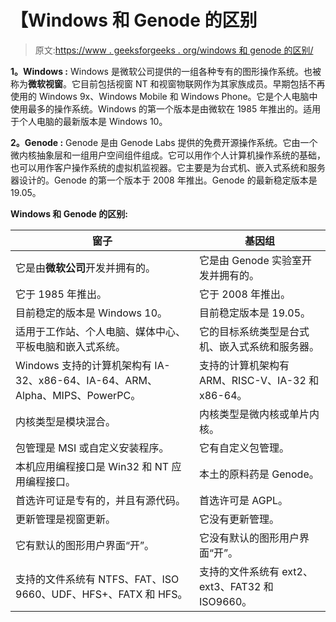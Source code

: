 # 【Windows 和 Genode 的区别

> 原文:[https://www . geeksforgeeks . org/windows 和 genode 的区别/](https://www.geeksforgeeks.org/difference-between-windows-and-genode/)

**1。Windows :**
Windows 是微软公司提供的一组各种专有的图形操作系统。也被称为**微软视窗**。它目前包括视窗 NT 和视窗物联网作为其家族成员。早期包括不再使用的 Windows 9x、Windows Mobile 和 Windows Phone。它是个人电脑中使用最多的操作系统。Windows 的第一个版本是由微软在 1985 年推出的。适用于个人电脑的最新版本是 Windows 10。

**2。Genode :**
Genode 是由 Genode Labs 提供的免费开源操作系统。它由一个微内核抽象层和一组用户空间组件组成。它可以用作个人计算机操作系统的基础，也可以用作客户操作系统的虚拟机监视器。它主要是为台式机、嵌入式系统和服务器设计的。Genode 的第一个版本于 2008 年推出。Genode 的最新稳定版本是 19.05。

**Windows 和 Genode 的区别:**

<center>

| 窗子 | 基因组 |
| --- | --- |
| 它是由**微软公司**开发并拥有的。 | 它是由 Genode 实验室开发并拥有的。 |
| 它于 1985 年推出。 | 它于 2008 年推出。 |
| 目前稳定的版本是 Windows 10。 | 目前稳定版本是 19.05。 |
| 适用于工作站、个人电脑、媒体中心、平板电脑和嵌入式系统。 | 它的目标系统类型是台式机、嵌入式系统和服务器。 |
| Windows 支持的计算机架构有 IA-32、x86-64、IA-64、ARM、Alpha、MIPS、PowerPC。 | 支持的计算机架构有 ARM、RISC-V、IA-32 和 x86-64。 |
| 内核类型是模块混合。 | 内核类型是微内核或单片内核。 |
| 包管理是 MSI 或自定义安装程序。 | 它有自定义包管理。 |
| 本机应用编程接口是 Win32 和 NT 应用编程接口。 | 本土的原料药是 Genode。 |
| 首选许可证是专有的，并且有源代码。 | 首选许可是 AGPL。 |
| 更新管理是视窗更新。 | 它没有更新管理。 |
| 它有默认的图形用户界面“开”。 | 它没有默认的图形用户界面“开”。 |
| 支持的文件系统有 NTFS、FAT、ISO 9660、UDF、HFS+、FATX 和 HFS。 | 支持的文件系统有 ext2、ext3、FAT32 和 ISO9660。 |

</center>